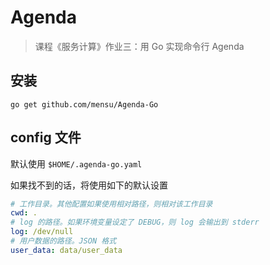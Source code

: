 # Agenda

> 课程《服务计算》作业三：用 Go 实现命令行 Agenda

## 安装

```
go get github.com/mensu/Agenda-Go
```

## config 文件

默认使用 ``$HOME/.agenda-go.yaml``

如果找不到的话，将使用如下的默认设置

```yaml
# 工作目录。其他配置如果使用相对路径，则相对该工作目录
cwd: .
# log 的路径。如果环境变量设定了 DEBUG，则 log 会输出到 stderr
log: /dev/null
# 用户数据的路径。JSON 格式
user_data: data/user_data

```
